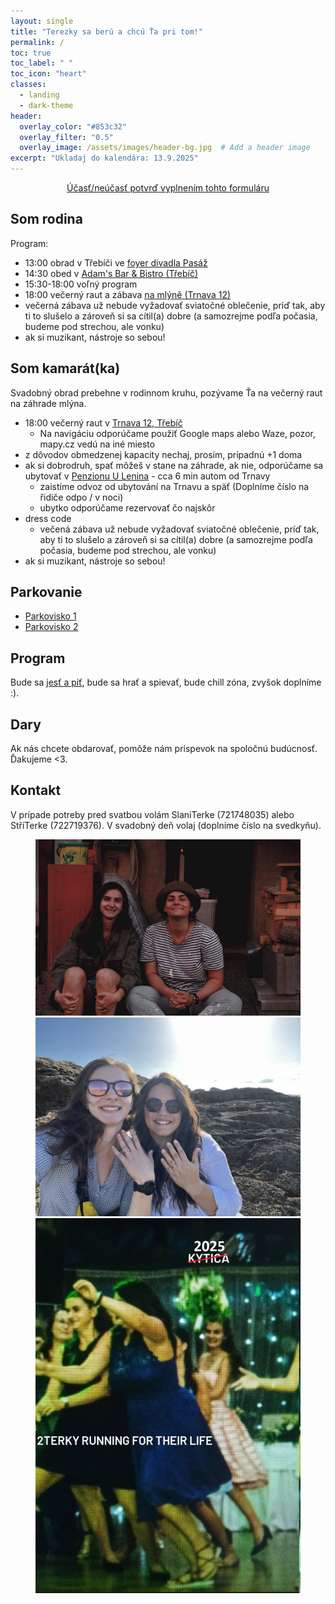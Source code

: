 ```yaml
---
layout: single
title: "Terezky sa berú a chcú Ťa pri tom!"
permalink: /
toc: true
toc_label: " "
toc_icon: "heart"
classes:
  - landing
  - dark-theme
header:
  overlay_color: "#853c32"
  overlay_filter: "0.5"
  overlay_image: /assets/images/header-bg.jpg  # Add a header image
excerpt: "Ukladaj do kalendára: 13.9.2025"
---
```


<div style="text-align: center;">
  <a href="https://forms.gle/BAPCpj99w44feKZz7" class="btn btn--primary btn--large" target="_blank">Účasť/neúčasť potvrď vyplnením tohto formuláru</a>
</div>

## Som rodina

Program:
- 13:00 obrad v Třebíči ve [foyer divadla Pasáž](https://maps.app.goo.gl/R5DG7n1jPBQma1NDA)
- 14:30 obed v [Adam's Bar & Bistro (Třebíč)](https://maps.app.goo.gl/yB9VxKXSJqXu7pMt9)
- 15:30-18:00 voľný program
- 18:00 večerný raut a zábava [na mlýně (Trnava 12)](https://maps.app.goo.gl/VnRFq3o5tSARwx5F9)
- večerná zábava už nebude vyžadovať sviatočné oblečenie, príď tak, aby ti to slušelo a zároveň si sa cítil(a) dobre (a samozrejme podľa počasia, budeme pod strechou, ale vonku)
- ak si muzikant, nástroje so sebou!

## Som kamarát(ka)

Svadobný obrad prebehne v rodinnom kruhu, pozývame Ťa na večerný raut na záhrade mlýna.

- 18:00 večerný raut v [Trnava 12, Třebíč](https://maps.app.goo.gl/VnRFq3o5tSARwx5F9)
  - Na navigáciu odporúčame použiť Google maps alebo Waze, pozor, mapy.cz vedú na iné miesto
- z dôvodov obmedzenej kapacity nechaj, prosím, prípadnú +1 doma
- ak si dobrodruh, spať môžeš v stane na záhrade, ak nie, odporúčame sa ubytovať v [Penzionu U Lenina](https://ulenina.cz/penzion/) - cca 6 min autom od Trnavy
  - zaistíme odvoz od ubytování na Trnavu a späť (Doplníme číslo na řidiče odpo / v noci)
  - ubytko odporúčame rezervovať čo najskôr
- dress code
  - večená zábava už nebude vyžadovať sviatočné oblečenie, príď tak, aby ti to slušelo a zároveň si sa cítil(a) dobre (a samozrejme podľa počasia, budeme pod strechou, ale vonku)
- ak si muzikant, nástroje so sebou!

## Parkovanie
- [Parkovisko 1](https://maps.app.goo.gl/H39F5meNKLWDWRR39)
- [Parkovisko 2](https://maps.app.goo.gl/z7jxjrF8MzEBtRdB8)

## Program
Bude sa [jesť a piť](https://u-catering.cz/), bude sa hrať a spievať, bude chill zóna, zvyšok doplníme :).

## Dary
Ak nás chcete obdarovať, pomôže nám príspevok na spoločnú budúcnosť. Ďakujeme <3.

## Kontakt
V prípade potreby pred svatbou volám SlaniTerke (721748035) alebo StříTerke (722719376). V svadobný deň volaj (doplníme číslo na svedkyňu).

<figure class="center-image">
  <img src="/assets/images/serious.jpeg" alt="Terezky lubiace">
  <img src="/assets/images/malta.jpg" alt="Terezky na Malte">
  <img src="/assets/images/memko.png" alt="Terezky memko">
</figure>